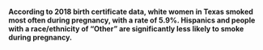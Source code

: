 **According to 2018 birth certificate data, white women in Texas smoked most often during pregnancy, with a rate of 5.9%. Hispanics and people with a race/ethnicity of “Other” are significantly less likely to smoke during pregnancy.**
